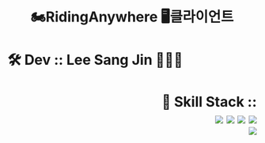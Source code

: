 <div>
  <h1 align="center">🏍️RidingAnywhere 🖥️클라이언트</h1>
  <h1>🛠️ Dev :: Lee Sang Jin 👷🏻‍♂️</h1>
  <div align="right">
    <h1>📕 Skill Stack :: 
      <div>
          <img src="https://img.shields.io/badge/React-black?style=flat-square&logo=React&logoColor=#61DAFB"/>
          <img src="https://img.shields.io/badge/javascript-black?style=flat-square&logo=css3&logoColor=yellow"/>
          <img src="https://img.shields.io/badge/HTML-black?style=flat-square&logo=HTML5&logoColor=#E34F26"/>
          <img src="https://img.shields.io/badge/CSS-black?style=flat-square&logo=css3&logoColor=blue"/>
          <br/>
          <img src="https://img.shields.io/badge/jquery-black?style=flat-square&logo=jquery&logoColor=blue"/>
      </div>
    </h1>
  </div>
</div>
